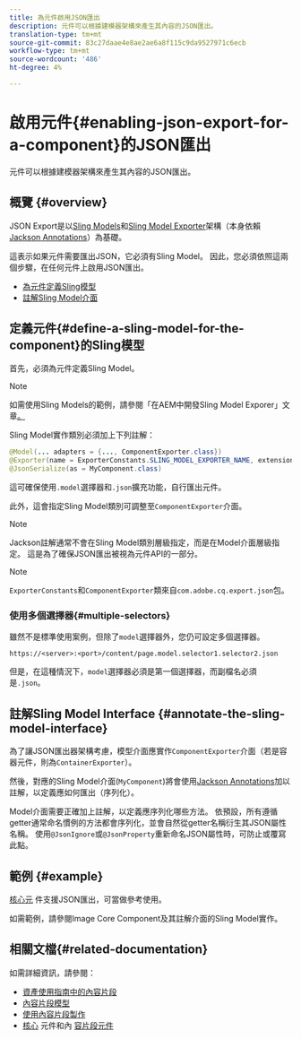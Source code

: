 ```yaml
---
title: 為元件啟用JSON匯出
description: 元件可以根據建模器架構來產生其內容的JSON匯出。
translation-type: tm+mt
source-git-commit: 83c27daae4e8ae2ae6a8f115c9da9527971c6ecb
workflow-type: tm+mt
source-wordcount: '486'
ht-degree: 4%

---
```



# 啟用元件{#enabling-json-export-for-a-component}的JSON匯出

元件可以根據建模器架構來產生其內容的JSON匯出。

## 概覽 {#overview}

JSON Export是以[Sling Models](https://sling.apache.org/documentation/bundles/models.html)和[Sling Model Exporter](https://sling.apache.org/documentation/bundles/models.html#exporter-framework-since-130)架構（本身依賴[Jackson Annotations](https://github.com/FasterXML/jackson-annotations/wiki/Jackson-Annotations)）為基礎。

這表示如果元件需要匯出JSON，它必須有Sling Model。 因此，您必須依照這兩個步驟，在任何元件上啟用JSON匯出。

* [為元件定義Sling模型](#define-a-sling-model-for-the-component)
* [註解Sling Model介面](#annotate-the-sling-model-interface)

## 定義元件{#define-a-sling-model-for-the-component}的Sling模型

首先，必須為元件定義Sling Model。

>[!NOTE]
>
>如需使用Sling Models的範例，請參閱「在AEM中開發Sling Model Exporer」文章[。](https://docs.adobe.com/content/help/en/experience-manager-learn/foundation/development/develop-sling-model-exporter.html)

Sling Model實作類別必須加上下列註解：

```java
@Model(... adapters = {..., ComponentExporter.class})
@Exporter(name = ExporterConstants.SLING_MODEL_EXPORTER_NAME, extensions = ExporterConstants.SLING_MODEL_EXTENSION)
@JsonSerialize(as = MyComponent.class)
```

這可確保使用`.model`選擇器和`.json`擴充功能，自行匯出元件。

此外，這會指定Sling Model類別可調整至`ComponentExporter`介面。

>[!NOTE]
>
>Jackson註解通常不會在Sling Model類別層級指定，而是在Model介面層級指定。 這是為了確保JSON匯出被視為元件API的一部分。

>[!NOTE]
>
>`ExporterConstants`和`ComponentExporter`類來自`com.adobe.cq.export.json`包。

### 使用多個選擇器{#multiple-selectors}

雖然不是標準使用案例，但除了`model`選擇器外，您仍可設定多個選擇器。

```
https://<server>:<port>/content/page.model.selector1.selector2.json
```

但是，在這種情況下，`model`選擇器必須是第一個選擇器，而副檔名必須是`.json`。

## 註解Sling Model Interface {#annotate-the-sling-model-interface}

為了讓JSON匯出器架構考慮，模型介面應實作`ComponentExporter`介面（若是容器元件，則為`ContainerExporter`）。

然後，對應的Sling Model介面(`MyComponent`)將會使用[Jackson Annotations](https://github.com/FasterXML/jackson-annotations/wiki/Jackson-Annotations)加以註解，以定義應如何匯出（序列化）。

Model介面需要正確加上註解，以定義應序列化哪些方法。 依預設，所有遵循getter通常命名慣例的方法都會序列化，並會自然從getter名稱衍生其JSON屬性名稱。 使用`@JsonIgnore`或`@JsonProperty`重新命名JSON屬性時，可防止或覆寫此點。

## 範例 {#example}

[核心元](https://docs.adobe.com/content/help/zh-Hant/experience-manager-core-components/using/introduction.html) 件支援JSON匯出，可當做參考使用。

如需範例，請參閱Image Core Component及其註解介面的Sling Model實作。

## 相關文檔{#related-documentation}

如需詳細資訊，請參閱：

* [資產使用指南中的內容片段](/help/assets/content-fragments/content-fragments.md)
* [內容片段模型](/help/assets/content-fragments/content-fragments-models.md)
* [使用內容片段製作](/help/sites-cloud/authoring/fundamentals/content-fragments.md)
* [核心](https://docs.adobe.com/content/help/en/experience-manager-core-components/using/introduction.html) 元件和內 [容片段元件](https://docs.adobe.com/content/help/en/experience-manager-core-components/using/components/content-fragment-component.html)
